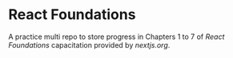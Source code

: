 # React Foundations

A practice multi repo to store progress in Chapters 1 to 7 of _React Foundations_ capacitation provided by _nextjs.org_.
